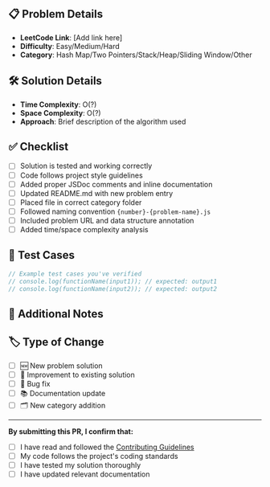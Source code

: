 ## 📋 Problem Details

-   **LeetCode Link**: [Add link here]
-   **Difficulty**: Easy/Medium/Hard
-   **Category**: Hash Map/Two Pointers/Stack/Heap/Sliding Window/Other

## 🛠️ Solution Details

-   **Time Complexity**: O(?)
-   **Space Complexity**: O(?)
-   **Approach**: Brief description of the algorithm used

## ✅ Checklist

-   [ ] Solution is tested and working correctly
-   [ ] Code follows project style guidelines
-   [ ] Added proper JSDoc comments and inline documentation
-   [ ] Updated README.md with new problem entry
-   [ ] Placed file in correct category folder
-   [ ] Followed naming convention `{number}-{problem-name}.js`
-   [ ] Included problem URL and data structure annotation
-   [ ] Added time/space complexity analysis

## 🧪 Test Cases

```javascript
// Example test cases you've verified
// console.log(functionName(input1)); // expected: output1
// console.log(functionName(input2)); // expected: output2
```

## 📝 Additional Notes

<!-- Any additional context, alternative approaches considered, or explanations -->

## 🏷️ Type of Change

-   [ ] 🆕 New problem solution
-   [ ] 🔧 Improvement to existing solution
-   [ ] 🐛 Bug fix
-   [ ] 📚 Documentation update
-   [ ] 🗂️ New category addition

---

**By submitting this PR, I confirm that:**

-   [ ] I have read and followed the [Contributing Guidelines](../CONTRIBUTING.md)
-   [ ] My code follows the project's coding standards
-   [ ] I have tested my solution thoroughly
-   [ ] I have updated relevant documentation
